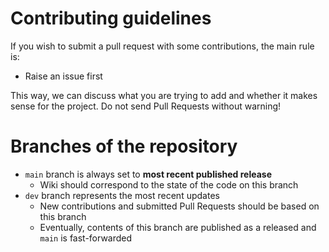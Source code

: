 # Contributing guidelines

If you wish to submit a pull request with some contributions, the main rule is:

- Raise an issue first

This way, we can discuss what you are trying to add and whether it makes sense for the project. Do not send Pull Requests without warning!

# Branches of the repository

- `main` branch is always set to **most recent published release**
  - Wiki should correspond to the state of the code on this branch
- `dev` branch represents the most recent updates
  - New contributions and submitted Pull Requests should be based on this branch
  - Eventually, contents of this branch are published as a released and `main` is fast-forwarded
